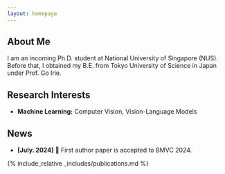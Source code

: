 ```yaml
---
layout: homepage
---
```


## About Me
I am an incoming Ph.D. student at National University of Singapore (NUS).
Before that, I obtained my B.E. from Tokyo University of Science in Japan under Prof. Go Irie.

## Research Interests

- **Machine Learning:** Computer Vision, Vision-Language Models


## News
- **[July. 2024]** 🎉 First author paper is accepted to BMVC 2024.


{% include_relative _includes/publications.md %}

